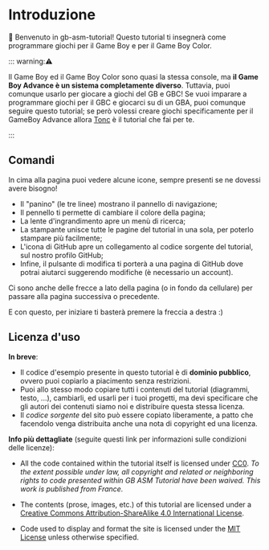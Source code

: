 # Introduzione

👋 Benvenuto in gb-asm-tutorial!
Questo tutorial ti insegnerà come programmare giochi per il Game Boy e per il Game Boy Color.

::: warning:⚠️

Il Game Boy ed il Game Boy Color sono quasi la stessa console, ma **il Game Boy Advance è un sistema completamente diverso**.
Tuttavia, puoi comunque usarlo per giocare a giochi del GB e GBC!
Se vuoi imparare a programmare giochi per il GBC e giocarci su di un GBA, puoi comunque seguire questo tutorial; se però volessi creare giochi specificamente per il GameBoy Advance allora [Tonc](<http://coranac.com/tonc/text>) è il tutorial che fai per te.

:::

## Comandi

In cima alla pagina puoi vedere alcune icone, sempre presenti se ne dovessi avere bisogno!

- Il "panino" (le tre linee) <i class="fa fa-bars"></i> mostrano il pannello di navigazione;
- Il pennello <i class="fa fa-paint-brush"></i> ti permette di cambiare il colore della pagina;
- La lente d'ingrandimento <i class="fa fa-search"></i> apre un menù di ricerca;
- La stampante <i class="fa fa-print"></i> unisce tutte le pagine del tutorial in una sola, per poterlo stampare più facilmente;
- L'icona di GitHub <i class="fa fa-github"></i> apre un collegamento al codice sorgente del tutorial, sul nostro profilo GitHub;
- Infine, il pulsante di modifica <i class="fa fa-edit"></i> ti porterà a una pagina di GitHub dove potrai aiutarci suggerendo modifiche (è necessario un account).

Ci sono anche delle frecce a lato della pagina (o in fondo da cellulare) per passare alla pagina successiva o precedente.

E con questo, per iniziare ti basterà premere la freccia a destra :)

## Licenza d'uso

**In breve**:

- Il codice d'esempio presente in questo tutorial è di **dominio pubblico**, ovvero puoi copiarlo a piacimento senza restrizioni.
- Puoi allo stesso modo copiare tutti i contenuti del tutorial (diagrammi, testo, ...), cambiarli, ed usarli per i tuoi progetti, ma devi specificare che gli autori dei contenuti siamo noi e distribuire questa stessa licenza.
- Il _codice sorgente_ del sito può essere copiato liberamente, a patto che facendolo venga distribuita anche una nota di copyright ed una licenza.

**Info più dettagliate** (seguite questi link per informazioni sulle condizioni delle licenze):

- All the code contained within the tutorial itself is licensed under <a rel="license" href="http://creativecommons.org/publicdomain/zero/1.0/">CC0</a>. _To the extent possible under law, all copyright and related or neighboring rights to code presented within GB ASM Tutorial have been waived. This work is published from France._

- The contents (prose, images, etc.) of this tutorial are licensed under a <a rel="license" href="http://creativecommons.org/licenses/by-sa/4.0/">Creative Commons Attribution-ShareAlike 4.0 International License</a>.

- Code used to display and format the site is licensed under the [MIT License](<https://github.com/ISSOtm/gb-asm-tutorial/blob/master/LICENSE>) unless otherwise specified.
